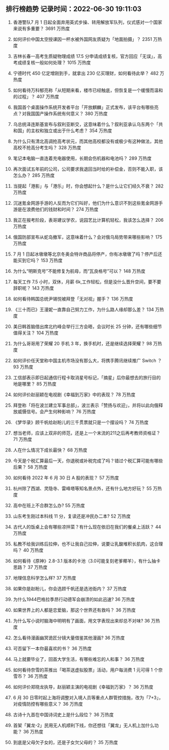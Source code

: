 
## 排行榜趋势 记录时间：2022-06-30 19:11:03
  
  1. 香港警队7 月 1 日起全面弃用英式步操、转用解放军队列，仪式感对一个国家来说有多重要？ 3691 万热度
    
  2. 如何评价中国太空授课因一杯水被外国网友质疑为「地面拍摄」？ 2351 万热度
    
  3. 吉林长春一高考生质疑物理成绩 17.5 分申请成绩复核，官方回应「无误」，高考成绩复核一般如何处理？ 1015 万热度
    
  4. 宁德时代 450 亿定增刚到手，就拿出 230 亿买理财，如何看待此举？ 482 万热度
    
  5. 如何看待万科郁亮称「从短期来看，楼市已经触底，但恢复是一个缓慢而温和的过程」？ 407 万热度
    
  6. 我国首个桌面操作系统开发者平台「开放麒麟」正式发布，该平台有哪些亮点？对我国国产操作系统有何意义？ 380 万热度
    
  7. 乌总统泽连斯基宣布与叙利亚断交，这意味着什么？叙利亚承认乌东两个「共和国」的主权和独立或出于什么考虑？ 354 万热度
    
  8. 为什么只有清北高调抢高考状元，而其他高校都没有或极少有这种做法，其他高校不抢高分考生吗？ 328 万热度
    
  9. 笔记本电脑一直连着充电器使用，长期会伤机器和电池吗？ 289 万热度
    
  10. 再次面试五年前的公司，公司要求我退回当时给的补偿金，否则不能入职，该怎么办？ 285 万热度
    
  11. 当提起「港影」与「港乐」时，你会想起什么？是什么让它们经久不衰？ 282 万热度
    
  12. 沉迷氪金网游手游的人反而为它们叫好，他们为什么意识不到这些氪金网游手游是在浪费他们的钱财和时间？ 274 万热度
    
  13. 我正在报考阶段，表哥建议学农，说园艺比计算机轻松，我该怎么选择？ 206 万热度
    
  14. 俄国防部宣布从蛇岛撤军️，这意味着什么？会对俄乌局势带来哪些影响？ 175 万热度
    
  15. 7 月 1 日起冰墩墩等北京冬奥会特许商品将停产，你有冰墩墩了吗？停产后还能买到它吗？ 153 万热度
    
  16. 为什么“明斯克号”不能修复为航母，而“瓦良格号”可以？ 148 万热度
    
  17. 每天工作 7.5 小时，双休，月薪 6k,工作轻松，但是没什么晋升空间，要不要辞职呢？ 143 万热度
    
  18. 如何看待韩国总统尹锡悦被拜登「无对视」握手？ 136 万热度
    
  19. 《三十而已》王漫妮一直靠自己努力工作，为什么路人缘却那么差？ 134 万热度
    
  20. 美日韩首脑借出席北约峰会举行三方会晤，会议时长 25 分钟，还有哪些细节值得关注？ 104 万热度
    
  21. 为什么哥哥用了荣耀 20 手机 3 年，换手机时，还是继续选择荣耀？ 98 万热度
    
  22. 如何评价任天堂称中国主机市场没有那么大，将携手腾讯继续推广 Switch ？ 93 万热度
    
  23. 工信部表示即日起通信行程卡取消星号标记，「摘星」后你最想去的旅行目的地是哪里？ 85 万热度
    
  24. 如何评价赵丽颖在电视剧《幸福到万家》中的表现？ 78 万热度
    
  25. 拜登称「将在波兰建立军事总部」，波兰表示「赞扬与欢迎」，并将以此向俄释放威慑信号。会产生何种影响？ 76 万热度
    
  26. 《梦华录》顾千帆给赵盼儿的三千贯票就只是一个摆设吗？ 74 万热度
    
  27. 想当老师，应该上双非的师范，还是上一个末流的211之后再考教师资格证？ 71 万热度
    
  28. 人在什么情况下成长最快？ 68 万热度
    
  29. 今天是个税汇算最后一天，你退税或补税完成了吗？错过个税汇算可能有哪些后果？ 58 万热度
    
  30. 如何看待 2022 年 6 月 30 日 A 股的表现？ 57 万热度
    
  31. 杭州除了西湖、灵隐寺、雷峰塔等知名景点外，还有什么地方好玩？ 55 万热度
    
  32. 高中在班上不合群怎么办? 55 万热度
    
  33. 山东考生刚过本科线 11 分，复读还是冲民办二本? 52 万热度
    
  34. 古代人的饭桌上会有哪些凉拌菜？有什么现在依旧在我们的餐桌上活跃？ 44 万热度
    
  35. 私教不给我训练后拉伸，也不让我自己拉伸，说要让乳酸堆积长肌肉，这合理吗？ 40 万热度
    
  36. 如何看待《原神》2.8-3.1 版本的卡池（3.0可能复刻老爹椰羊），有什么抽卡思路？ 37 万热度
    
  37. 地理信息科学怎么样? 37 万热度
    
  38. 如果你是赵盼儿，你会选顾千帆还是选池衙内？ 37 万热度
    
  39. 为什么1944巴格拉季昂行动德军会崩溃的如此迅速? 36 万热度
    
  40. 如果世界上的人都是恋爱脑，那这个世界还有救吗？ 36 万热度
    
  41. 为什么写小说时脑海中明明有了画面，用文字表现出来却总不对味? 36 万热度
    
  42. 怎么看待漫画幽冥诡匠分镜大量借鉴其他漫画? 36 万热度
    
  43. 可否留下一本你最喜欢的书？ 36 万热度
    
  44. 马上就要毕业了，回首大学生活，有哪些难忘的人和事？ 36 万热度
    
  45. 如何看待奈雪的茶推出「喝茶送虚拟股票」活动，用户每消费 1 元可得 1 个奈雪币？ 36 万热度
    
  46. 如何评价郑晓龙执导，赵丽颖主演的电视剧《幸福到万家》？ 36 万热度
    
  47. 6 月 30 日零时起上海将调整对入境人员等重点人群管控措施，改为「7+3」，对疫情防控有哪些意义？ 36 万热度
    
  48. 古诗十九首在中国诗词史上是什么段位？ 36 万热度
    
  49. 首架「翼龙-2」民用无人机顺利下线，你还想往「翼龙」无人机上加什么功能？ 36 万热度
    
  50. 到底是父母欠子女的，还是子女欠父母的？ 35 万热度
    